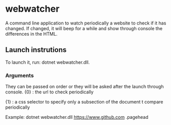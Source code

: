# webwatcher
A command line application to watch periodically a website to check if it has changed. If changed, it will beep for a while and show through console the differences in the HTML.

## Launch instrutions
To launch it, run:
dotnet webwatcher.dll.

### Arguments
They can be passed on order or they will be asked after the launch through console.
{0} : the url to check periodically

{1} : a css selector to specify only a subsection of the document t compare periodically

Example:
dotnet webwatcher.dll https://www.github.com .pagehead

